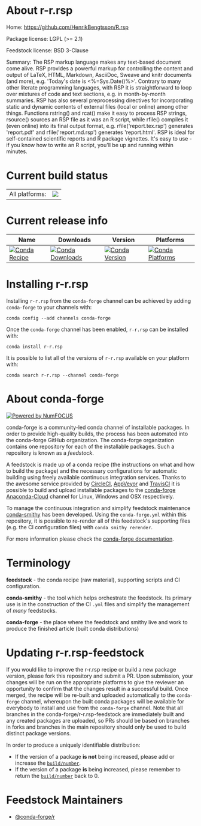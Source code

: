 About r-r.rsp
=============

Home: https://github.com/HenrikBengtsson/R.rsp

Package license: LGPL (>= 2.1)

Feedstock license: BSD 3-Clause

Summary: The RSP markup language makes any text-based document come alive.  RSP provides a powerful markup for controlling the content and output of LaTeX, HTML, Markdown, AsciiDoc, Sweave and knitr documents (and more), e.g. 'Today's date is <%=Sys.Date()%>'.  Contrary to many other literate programming languages, with RSP it is straightforward to loop over mixtures of code and text sections, e.g. in month-by-month summaries.  RSP has also several preprocessing directives for incorporating static and dynamic contents of external files (local or online) among other things.  Functions rstring() and rcat() make it easy to process RSP strings, rsource() sources an RSP file as it was an R script, while rfile() compiles it (even online) into its final output format, e.g. rfile('report.tex.rsp') generates 'report.pdf' and rfile('report.md.rsp') generates 'report.html'.  RSP is ideal for self-contained scientific reports and R package vignettes.  It's easy to use - if you know how to write an R script, you'll be up and running within minutes.



Current build status
====================


<table><tr><td>All platforms:</td>
    <td>
      <a href="https://dev.azure.com/conda-forge/feedstock-builds/_build/latest?definitionId=3464&branchName=master">
        <img src="https://dev.azure.com/conda-forge/feedstock-builds/_apis/build/status/r-r.rsp-feedstock?branchName=master">
      </a>
    </td>
  </tr>
</table>

Current release info
====================

| Name | Downloads | Version | Platforms |
| --- | --- | --- | --- |
| [![Conda Recipe](https://img.shields.io/badge/recipe-r--r.rsp-green.svg)](https://anaconda.org/conda-forge/r-r.rsp) | [![Conda Downloads](https://img.shields.io/conda/dn/conda-forge/r-r.rsp.svg)](https://anaconda.org/conda-forge/r-r.rsp) | [![Conda Version](https://img.shields.io/conda/vn/conda-forge/r-r.rsp.svg)](https://anaconda.org/conda-forge/r-r.rsp) | [![Conda Platforms](https://img.shields.io/conda/pn/conda-forge/r-r.rsp.svg)](https://anaconda.org/conda-forge/r-r.rsp) |

Installing r-r.rsp
==================

Installing `r-r.rsp` from the `conda-forge` channel can be achieved by adding `conda-forge` to your channels with:

```
conda config --add channels conda-forge
```

Once the `conda-forge` channel has been enabled, `r-r.rsp` can be installed with:

```
conda install r-r.rsp
```

It is possible to list all of the versions of `r-r.rsp` available on your platform with:

```
conda search r-r.rsp --channel conda-forge
```


About conda-forge
=================

[![Powered by NumFOCUS](https://img.shields.io/badge/powered%20by-NumFOCUS-orange.svg?style=flat&colorA=E1523D&colorB=007D8A)](http://numfocus.org)

conda-forge is a community-led conda channel of installable packages.
In order to provide high-quality builds, the process has been automated into the
conda-forge GitHub organization. The conda-forge organization contains one repository
for each of the installable packages. Such a repository is known as a *feedstock*.

A feedstock is made up of a conda recipe (the instructions on what and how to build
the package) and the necessary configurations for automatic building using freely
available continuous integration services. Thanks to the awesome service provided by
[CircleCI](https://circleci.com/), [AppVeyor](https://www.appveyor.com/)
and [TravisCI](https://travis-ci.org/) it is possible to build and upload installable
packages to the [conda-forge](https://anaconda.org/conda-forge)
[Anaconda-Cloud](https://anaconda.org/) channel for Linux, Windows and OSX respectively.

To manage the continuous integration and simplify feedstock maintenance
[conda-smithy](https://github.com/conda-forge/conda-smithy) has been developed.
Using the ``conda-forge.yml`` within this repository, it is possible to re-render all of
this feedstock's supporting files (e.g. the CI configuration files) with ``conda smithy rerender``.

For more information please check the [conda-forge documentation](https://conda-forge.org/docs/).

Terminology
===========

**feedstock** - the conda recipe (raw material), supporting scripts and CI configuration.

**conda-smithy** - the tool which helps orchestrate the feedstock.
                   Its primary use is in the construction of the CI ``.yml`` files
                   and simplify the management of *many* feedstocks.

**conda-forge** - the place where the feedstock and smithy live and work to
                  produce the finished article (built conda distributions)


Updating r-r.rsp-feedstock
==========================

If you would like to improve the r-r.rsp recipe or build a new
package version, please fork this repository and submit a PR. Upon submission,
your changes will be run on the appropriate platforms to give the reviewer an
opportunity to confirm that the changes result in a successful build. Once
merged, the recipe will be re-built and uploaded automatically to the
`conda-forge` channel, whereupon the built conda packages will be available for
everybody to install and use from the `conda-forge` channel.
Note that all branches in the conda-forge/r-r.rsp-feedstock are
immediately built and any created packages are uploaded, so PRs should be based
on branches in forks and branches in the main repository should only be used to
build distinct package versions.

In order to produce a uniquely identifiable distribution:
 * If the version of a package **is not** being increased, please add or increase
   the [``build/number``](https://conda.io/docs/user-guide/tasks/build-packages/define-metadata.html#build-number-and-string).
 * If the version of a package **is** being increased, please remember to return
   the [``build/number``](https://conda.io/docs/user-guide/tasks/build-packages/define-metadata.html#build-number-and-string)
   back to 0.

Feedstock Maintainers
=====================

* [@conda-forge/r](https://github.com/conda-forge/r/)

